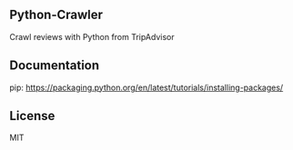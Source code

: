 ## Python-Crawler
Crawl reviews with Python from TripAdvisor

## Documentation
pip: https://packaging.python.org/en/latest/tutorials/installing-packages/

## License
MIT

